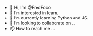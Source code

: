 - 👋 Hi, I’m @FredFoco
- 👀 I’m interested in learn.
- 🌱 I’m currently learning Python and JS.
- 💞️ I’m looking to collaborate on ...
- 📫 How to reach me ...

<!---
FredFoco/FredFoco is a ✨ special ✨ repository because its `README.md` (this file) appears on your GitHub profile.
You can click the Preview link to take a look at your changes.
--->
